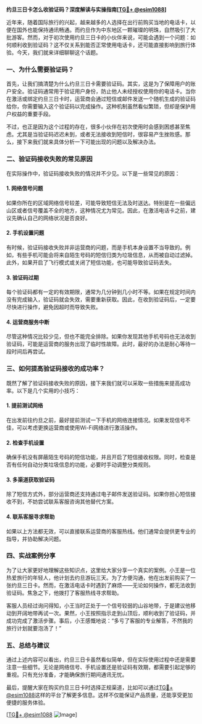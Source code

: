 **约旦三日卡怎么收验证码？深度解读与实操指南[[TG💪+ @esim1088](https://t.me/s/esim1088)]**

近年来，随着国际旅行的兴起，越来越多的人选择在出行前购买当地的电话卡，以便在国外也能保持通讯畅通。而约旦作为中东地区一颗璀璨的明珠，自然吸引了大批游客。然而，对于初次使用约旦三日卡的小伙伴来说，可能会遇到一个问题：如何顺利收到验证码？这不仅关系到能否正常使用电话卡，还可能直接影响到旅行体验。今天，我们就来详细聊聊这个话题。

### 一、为什么需要验证码？

首先，让我们搞清楚为什么约旦三日卡需要验证码。其实，这是为了保障用户的账户安全。验证码通常用于验证用户身份，防止他人未经授权使用你的电话卡。当你在激活或绑定约旦三日卡时，运营商会通过短信或邮件发送一个随机生成的验证码给你，你需要输入这个验证码以完成操作。这种机制虽然看似繁琐，但却是保护用户权益的重要手段。

不过，也正是因为这个过程的存在，很多小伙伴在初次使用时会感到困惑甚至焦虑。尤其是当验证码迟迟未到，或者无法接收到短信时，很容易产生挫败感。那么，接下来我们就来具体分析一下可能出现的问题以及解决办法。

### 二、验证码接收失败的常见原因

在实际操作中，验证码接收失败的情况并不少见。以下是一些常见的原因：

#### 1. 网络信号问题
如果你所在的区域网络信号较差，可能导致短信无法及时送达。特别是在一些偏远山区或者信号覆盖不全的地方，这种情况尤为常见。因此，在激活电话卡之前，建议先确认自己的网络状况是否良好。

#### 2. 手机设置问题
有时候，验证码接收失败并非运营商的问题，而是手机本身设置不当导致的。例如，有些手机可能会将来自陌生号码的短信归类为垃圾信息，从而被自动过滤掉。此外，如果开启了飞行模式或关闭了短信功能，也可能导致验证码丢失。

#### 3. 验证码过期
每个验证码都有一定的有效期限，通常为几分钟到几小时不等。如果在规定时间内没有完成输入，验证码就会失效，需要重新获取。因此，在收到验证码后，一定要尽快进行操作，避免因超时而导致失败。

#### 4. 运营商服务中断
尽管这种情况比较少见，但也不能完全排除。如果你发现其他手机号码也无法收到验证码，可能是运营商的服务出现了临时性故障。此时，最好的办法是耐心等待一段时间后再尝试。

### 三、如何提高验证码接收的成功率？

既然了解了验证码接收失败的原因，接下来我们就可以采取一些措施来提高成功率。以下是几个实用的小技巧：

#### 1. 提前测试网络
在出发前往约旦之前，最好提前测试一下手机的网络连接情况。如果发现信号不佳，可以考虑更换运营商或使用Wi-Fi网络进行激活操作。

#### 2. 检查手机设置
确保手机没有屏蔽陌生号码的短信功能，并且开启了短信接收权限。同时，检查是否有任何自动分类垃圾信息的功能，必要时手动调整分类规则。

#### 3. 多渠道获取验证码
除了短信方式外，部分运营商还支持通过电子邮件发送验证码。如果你担心短信接收不到，不妨尝试联系客服咨询其他替代方案。

#### 4. 联系客服寻求帮助
如果以上方法都无效，可以直接联系运营商的客服热线。他们通常会提供更专业的指导，并协助解决问题。

### 四、实战案例分享

为了让大家更好地理解这些知识点，这里给大家分享一个真实的案例。小王是一位热爱旅行的年轻人，他计划去约旦游玩三天。为了方便沟通，他在出发前购买了一张约旦三日卡。然而，在激活电话卡时遇到了麻烦——无论如何操作，都无法收到验证码。焦急之下，他拨打了客服热线寻求帮助。

客服人员经过询问得知，小王当时正处于一个信号较弱的山谷地带，于是建议他移动到开阔地带再试一次。果然，小王按照指示走到山顶后，顺利收到了验证码，并成功完成了激活步骤。事后，小王感慨地说：“多亏了客服的专业解答，不然我的旅行计划就要泡汤了！”

### 五、总结与建议

通过上述内容可以看出，约旦三日卡虽然看似简单，但在实际使用过程中还是需要注意一些细节。无论是网络信号、手机设置还是验证码有效期，都需要引起足够的重视。只有充分准备，才能确保旅行期间通讯无忧。

最后，提醒大家在购买约旦三日卡时选择正规渠道，比如可以通过[TG💪+ @esim1088](https://t.me/s/esim1088)这样的平台了解更多信息。这样不仅能保证产品质量，还能享受更加便捷的服务体验。

[[TG💪+ @esim1088](https://t.me/s/esim1088) ![Image](https://i.postimg.cc/4NQfJmqS/Snipaste-2025-05-13-00-14-12.png)]